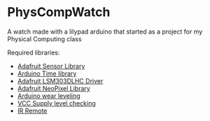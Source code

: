 # PhysCompWatch
A watch made with a lilypad arduino that started as a project for my Physical Computing class


Required libraries:
 - [Adafruit Sensor Library](https://github.com/adafruit/Adafruit_Sensor)
 - [Arduino Time library](https://github.com/PaulStoffregen/Time)
 - [Adafruit LSM303DLHC Driver](https://github.com/adafruit/Adafruit_LSM303DLHC)
 - [Adafruit NeoPixel Library](https://github.com/adafruit/Adafruit_NeoPixel)
 - [Arduino wear leveling](https://github.com/drjoju/Arduino-wear-leveling)
 - [VCC Supply level checking](https://github.com/Yveaux/arduino_vcc)
 - [IR Remote](https://github.com/shirriff/Arduino-IRremote)